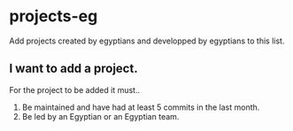 # projects-eg

Add projects created by egyptians and developped by egyptians to this list.

## I want to add a project.

For the project to be added it must..
1. Be maintained and have had at least 5 commits in the last month.
2. Be led by an Egyptian or an Egyptian team.
